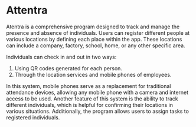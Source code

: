 # Attentra
Atentra is a comprehensive program designed to track and manage the presence and absence of individuals. Users can register different people at various locations by defining each place within the app. These locations can include a company, factory, school, home, or any other specific area.

Individuals can check in and out in two ways: 
1. Using QR codes generated for each person. 
2. Through the location services and mobile phones of employees.

In this system, mobile phones serve as a replacement for traditional attendance devices, allowing any mobile phone with a camera and internet access to be used. Another feature of this system is the ability to track different individuals, which is helpful for confirming their locations in various situations. Additionally, the program allows users to assign tasks to registered individuals.
